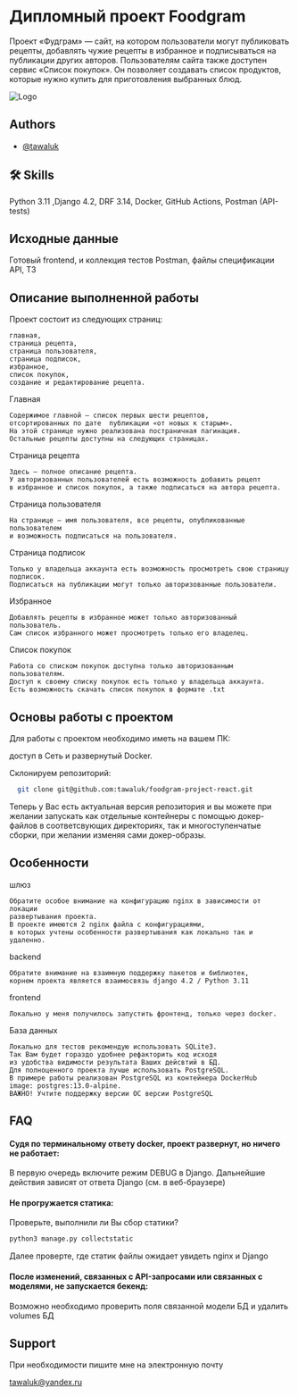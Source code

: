 
# Дипломный проект Foodgram

Проект «Фудграм» — сайт, на котором пользователи могут публиковать рецепты, добавлять чужие рецепты в избранное и подписываться на публикации других авторов. Пользователям сайта также доступен сервис «Список покупок». Он позволяет создавать список продуктов, которые нужно купить для приготовления выбранных блюд.



![Logo](https://avatars.mds.yandex.net/i?id=e33fcf1422ec7841b578f9fbffc8b0f147f5eade-10702804-images-thumbs&n=13)


## Authors

- [@tawaluk](https://github.com/tawaluk)


## 🛠 Skills
Python 3.11 ,Django 4.2, DRF 3.14, Docker, GitHub Actions, Postman (API-tests)


## Исходные данные


Готовый frontend, и коллекция тестов Postman, файлы спецификации API, ТЗ



## Описание выполненной работы

Проект состоит из следующих страниц: 

    главная,
    страница рецепта,
    страница пользователя,
    страница подписок,
    избранное,
    список покупок,
    создание и редактирование рецепта.

Главная 

    Содержимое главной — список первых шести рецептов,
    отсортированных по дате  публикации «от новых к старым».
    На этой странице нужно реализована постраничная пагинация.
    Остальные рецепты доступны на следующих страницах.

Страница рецепта

    Здесь — полное описание рецепта.
    У авторизованных пользователей есть возможность добавить рецепт
    в избранное и список покупок, а также подписаться на автора рецепта.

Страница пользователя

    На странице — имя пользователя, все рецепты, опубликованные пользователем
    и возможность подписаться на пользователя.

Страница подписок

    Только у владельца аккаунта есть возможность просмотреть свою страницу
    подписок.
    Подписаться на публикации могут только авторизованные пользователи.

Избранное

    Добавлять рецепты в избранное может только авторизованный пользователь.
    Сам список избранного может просмотреть только его владелец.

Список покупок

    Работа со списком покупок доступна только авторизованным пользователям.
    Доступ к своему списку покупок есть только у владельца аккаунта.
    Есть возможность скачать список покупок в формате .txt





## Основы работы с проектом

Для работы с проектом необходимо иметь на вашем ПК:

доступ в Сеть и развернутый Docker.

Склонируем репозиторий:

```bash
  git clone git@github.com:tawaluk/foodgram-project-react.git
```
Теперь у Вас есть актуальная версия репозитория и вы можете при желании 
запускать как отдельные контейнеры с помощью докер-файлов в соответсвующих директориях, так и многоступенчатые сборки, при желании изменяя сами докер-образы.



## Особенности

шлюз

    Обратите особое внимание на конфигурацию nginx в зависимости от локации 
    развертывания проекта.
    В проекте имеются 2 nginx файла с конфигурациями,
    в которых учтены особенности развертывания как локально так и удаленно.

backend

    Обратите внимание на взаимную поддержку пакетов и библиотек,
    корнем проекта является взаимосвязь django 4.2 / Python 3.11

frontend

    Локально у меня получилось запустить фронтенд, только через docker.

База данных

    Локально для тестов рекомендую использовать SQLite3.
    Так Вам будет гораздо удобнее рефакторить код исходя
    из удобства видимости результата Ваших дейсвтий в БД.
    Для полноценного проекта лучше использовать PostgreSQL.
    В примере работы реализован PostgreSQL из контейнера DockerHub
    image: postgres:13.0-alpine.
    ВАЖНО! Учтите поддержку версии ОС версии PostgreSQL


## FAQ

#### Судя по терминальному ответу docker, проект развернут, но ничего не работает:

В первую очередь включите режим DEBUG в Django.
Дальнейшие действия зависят от ответа Django (см. в веб-браузере)

#### Не прогружается статика:

Проверьте, выполнили ли Вы сбор статики?  

```bash
python3 manage.py collectstatic
```
Далее проверте, где статик файлы ожидает увидеть nginx и Djangо

#### После изменений, связанных с API-запросами или связанных с моделями,      не запускается бекенд:

Возможно необходимо проверить поля связанной модели БД и удалить volumes БД 
## Support

При необходимости пишите мне на электронную почту

tawaluk@yandex.ru


